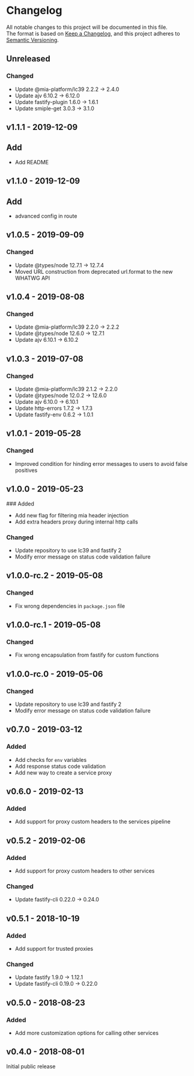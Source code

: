 # Changelog

All notable changes to this project will be documented in this file.  
The format is based on [Keep a Changelog](https://keepachangelog.com/en/1.0.0/),
and this project adheres to [Semantic Versioning](https://semver.org/spec/v2.0.0.html).

## Unreleased

### Changed

- Update @mia-platform/lc39 2.2.2 -> 2.4.0
- Update ajv 6.10.2 -> 6.12.0
- Update fastify-plugin 1.6.0 -> 1.6.1
- Update smiple-get 3.0.3 -> 3.1.0

## v1.1.1 - 2019-12-09
## Add
- Add README

## v1.1.0 - 2019-12-09
## Add
- advanced config in route

## v1.0.5 - 2019-09-09

### Changed

- Update @types/node 12.7.1 -> 12.7.4
- Moved URL construction from deprecated url.format to the new WHATWG API

## v1.0.4 - 2019-08-08

### Changed

- Update @mia-platform/lc39 2.2.0 -> 2.2.2
- Update @types/node 12.6.0 ->  12.7.1
- Update ajv 6.10.1 -> 6.10.2

## v1.0.3 - 2019-07-08

### Changed

- Update @mia-platform/lc39 2.1.2 -> 2.2.0
- Update @types/node 12.0.2 -> 12.6.0
- Update ajv 6.10.0 -> 6.10.1
- Update http-errors 1.7.2 -> 1.7.3
- Update fastify-env 0.6.2 -> 1.0.1

## v1.0.1 - 2019-05-28

### Changed

- Improved condition for hinding error messages to users to avoid false positives

## v1.0.0 - 2019-05-23

### Added

- Add new flag for filtering mia header injection
- Add extra headers proxy during internal http calls

### Changed

- Update repository to use lc39 and fastify 2
- Modify error message on status code validation failure

## v1.0.0-rc.2 - 2019-05-08

### Changed

- Fix wrong dependencies in `package.json` file

## v1.0.0-rc.1 - 2019-05-08

### Changed

- Fix wrong encapsulation from fastify for custom functions

## v1.0.0-rc.0 - 2019-05-06

### Changed

- Update repository to use lc39 and fastify 2
- Modify error message on status code validation failure

## v0.7.0 - 2019-03-12

### Added

- Add checks for `env` variables
- Add response status code validation
- Add new way to create a service proxy

## v0.6.0 - 2019-02-13

### Added

- Add support for proxy custom headers to the services pipeline

## v0.5.2 - 2019-02-06

### Added

- Add support for proxy custom headers to other services

### Changed

- Update fastify-cli 0.22.0 -> 0.24.0

## v0.5.1 - 2018-10-19

### Added

- Add support for trusted proxies

### Changed

- Update fastify 1.9.0 -> 1.12.1
- Update fastify-cli 0.19.0 -> 0.22.0

## v0.5.0 - 2018-08-23

### Added

- Add more customization options for calling other services

## v0.4.0 - 2018-08-01

Initial public release
